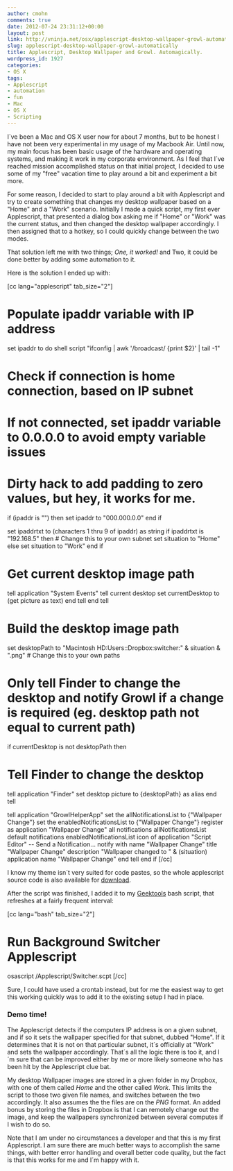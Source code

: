```yaml
---
author: cmohn
comments: true
date: 2012-07-24 23:31:12+00:00
layout: post
link: http://vninja.net/osx/applescript-desktop-wallpaper-growl-automatically/
slug: applescript-desktop-wallpaper-growl-automatically
title: Applescript, Desktop Wallpaper and Growl. Automagically.
wordpress_id: 1927
categories:
- OS X
tags:
- Applescript
- automation
- fun
- Mac
- OS X
- Scripting
---
```


I´ve been a Mac and OS X user now for about 7 months, but to be honest I have not been very experimental in my usage of my Macbook Air. Until now, my main focus has been basic usage of the hardware and operating systems, and making it work in my corporate environment. As I feel that I´ve reached mission accomplished status on that initial project, I decided to use some of my "free" vacation time to play around a bit and experiment a bit more.

For some reason, I decided to start to play around a bit with Applescript and try to create something that changes my desktop wallpaper based on a "Home" and a "Work" scenario. Initially I made a quick script, my first ever Applescript, that presented a dialog box asking me if "Home" or "Work" was the current status, and then changed the desktop wallpaper accordingly. I then assigned that to a hotkey, so I could quickly change between the two modes.

That solution left me with two things; _One, it worked!_ and Two, it could be done better by adding some automation to it.

Here is the solution I ended up with:

[cc lang="applescript" tab_size="2"]
# Populate ipaddr variable with IP address
set ipaddr to do shell script "ifconfig | awk '/broadcast/ {print $2}' | tail -1"

# Check if connection is home connection, based on IP subnet

# If not connected, set ipaddr variable to 0.0.0.0 to avoid empty variable issues
# Dirty hack to add padding to zero values, but hey, it works for me.

if (ipaddr is "") then
set ipaddr to "000.000.0.0"
end if

set ipaddrtxt to (characters 1 thru 9 of ipaddr) as string
if ipaddrtxt is "192.168.5" then # Change this to your own subnet
set situation to "Home"
else
set situation to "Work"
end if

# Get current desktop image path
tell application "System Events"
tell current desktop
set currentDesktop to (get picture as text)
end tell
end tell

# Build the desktop image path
set desktopPath to "Macintosh HD:Users::Dropbox:switcher:" & situation & ".png" # Change this to your own paths

# Only tell Finder to change the desktop and notify Growl if a change is required (eg. desktop path not equal to current path)
if currentDesktop is not desktopPath then

# Tell Finder to change the desktop
tell application "Finder"
set desktop picture to {desktopPath} as alias
end tell

tell application "GrowlHelperApp"
set the allNotificationsList to {"Wallpaper Change"}
set the enabledNotificationsList to {"Wallpaper Change"}
register as application "Wallpaper Change" all notifications allNotificationsList default notifications enabledNotificationsList icon of application "Script Editor"
-- Send a Notification...
notify with name "Wallpaper Change" title "Wallpaper Change" description "Wallpaper changed to " & (situation) application name "Wallpaper Change"
end tell
end if
[/cc]

I know my theme isn´t very suited for code pastes, so the whole applescript source code is also available for [download](https://dl.dropbox.com/u/20629/vninja/Switcher.scpt).

After the script was finished, I added it to my [Geektools](http://projects.tynsoe.org/en/geektool/) bash script, that refreshes at a fairly frequent interval:

[cc lang="bash" tab_size="2"]
# Run Background Switcher Applescript
osascript /Applescript/Switcher.scpt
[/cc]

Sure, I could have used a crontab instead, but for me the easiest way to get this working quickly was to add it to the existing setup I had in place.



### Demo time!




The Applescript detects if the computers IP address is on a given subnet, and if so it sets the wallpaper specified for that subnet, dubbed "Home". If it determines that it is not on that particular subnet, it´s officially at "Work" and sets the wallpaper accordingly. That´s all the logic there is too it, and I´m sure that can be improved either by me or more likely someone who has been hit by the Applescript clue bat.

My desktop Wallpaper images are stored in a given folder in my Dropbox, with one of them called _Home_ and the other called _Work_. This limits the script to those two given file names, and switches between the two accordingly. It also assumes the the files are on the _PNG_ format. An added bonus by storing the files in Dropbox is that I can remotely change out the image, and keep the wallpapers synchronized between several computes if I wish to do so.

Note that I am under no circumstances a developer and that this is my first Applescript. I am sure there are much better ways to accomplish the same things, with better error handling and overall better code quality, but the fact is that this works for me and I´m happy with it.

